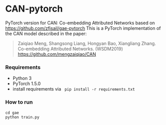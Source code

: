 # CAN-pytorch
PyTorch version for CAN: Co-embedding Attributed Networks based on <https://github.com/zfjsail/gae-pytorch>
This is a PyTorch implementation of the CAN model described in the paper:

>Zaiqiao Meng, Shangsong Liang, Hongyan Bao, Xiangliang Zhang. Co-embedding Attributed Networks. (WSDM2019)
><https://github.com/mengzaiqiao/CAN> 


### Requirements
- Python 3
- PyTorch 1.5.0
- install requirements via ```
pip install -r requirements.txt``` 

### How to run
```
cd gae
python train.py
```
